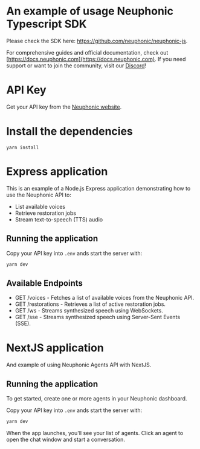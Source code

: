 An example of usage Neuphonic Typescript SDK
============================================

Please check the SDK here: https://github.com/neuphonic/neuphonic-js.

For comprehensive guides and official documentation, check out [https://docs.neuphonic.com](https://docs.neuphonic.com).
If you need support or want to join the community, visit our [Discord](https://discord.gg/G258vva7gZ)!

# API Key
Get your API key from the [Neuphonic website](https://beta.neuphonic.com).

# Install the dependencies
`yarn install`

# Express application

This is an example of a Node.js Express application demonstrating how to use the Neuphonic API to:

- List available voices
- Retrieve restoration jobs
- Stream text-to-speech (TTS) audio

## Running the application

Copy your API key into `.env` ands start the server with:

```bash
yarn dev
```

## Available Endpoints

- GET /voices - Fetches a list of available voices from the Neuphonic API.
- GET /restorations - Retrieves a list of active restoration jobs.
- GET /ws - Streams synthesized speech using WebSockets.
- GET /sse - Streams synthesized speech using Server-Sent Events (SSE).

# NextJS application

And example of using Neuphonic Agents API with NextJS.

## Running the application

To get started, create one or more agents in your Neuphonic dashboard.

Copy your API key into `.env` ands start the server with:

```bash
yarn dev
```

When the app launches, you'll see your list of agents. Click an agent to open the chat window and start a conversation.
